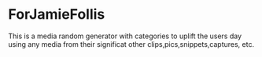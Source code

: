 # ForJamieFollis
This is a media random generator with categories to uplift the users day using any media from their significat other clips,pics,snippets,captures, etc.
